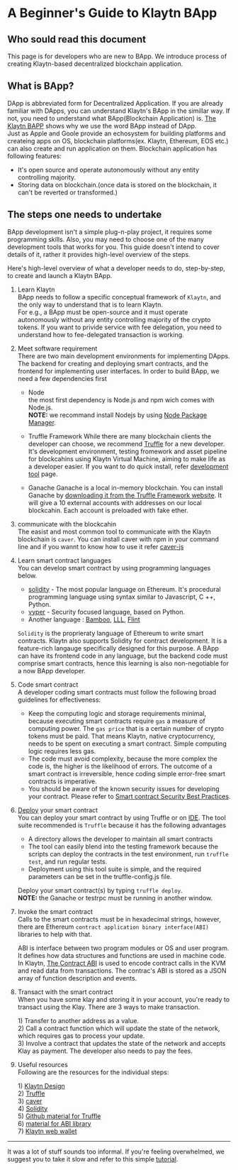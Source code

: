 # A Beginner's Guide to Klaytn BApp

## Who sould read this document
This page is for developers who are new to BApp. We introduce process of creating Klaytn-based decentralized blockchain application.

## What is BApp?
DApp is abbreviated form for Decentralized Application. If you are already familiar with DApps, you can understand Klaytn's BApp in the simillar way. If not, you need to understand what BApp(Blockchain Application) is. [The Klaytn BAPP](../../misc/vision/bapps.md) shows why we use the word BApp instead of DApp.  
Just as Apple and Goole provide an echosystem for building platforms and createing apps on OS, blockchain platforms(ex. Klaytn, Ethereum, EOS etc.) can also create and run application on them. Blockchain application has following features:
* It's open source and operate autonomously without any entity controlling majority.
* Storing data on blockchain.(once data is stored on the blockchain, it can't be reverted or transformed.)

## The steps one needs to undertake
BApp development isn't a simple plug-n-play project, it requires some programming skills. Also, you may need to choose one of the many development tools that works for you. This guide doesn't intend to cover details of it, rather it provides high-level overview of the steps.

Here's high-level overview of what a developer needs to do, step-by-step, to create and launch a Klaytn BApp.

1. Learn Klaytn  
BApp needs to follow a specific conceptual framework of `Klaytn`, and the only way to understand that is to learn Klaytn.  
For e.g., a BApp must be open-source and it must operate autonomously without any entity controlling majority of the crypto tokens. If you want to privide service with fee delegation, you need to understand how to fee-delegated transaction is working.

2. Meet software requirement  
There are two main development environments for implementing DApps. The backend  for creating and deploying smart contracts, and the frontend for implementing user interfaces. In order to build BApp, we need a few dependencies first

    * Node  
    the most first dependency is Node.js and npm wich comes with Node.js.  
    **NOTE:** we recommand install Nodejs by using [Node Package Manager](https://nodejs.org/en/).

    * Truffle Framework
    While there are many blockchain clients the developer can choose, we recommend [Truffle](https://www.trufflesuite.com/truffle) for a new developer. It's development environment, testing fromework and asset pipeline for blockcahins using Klaytn Virtual Machine, aiming to make life as a developer easier.
    If you want to do quick install, refer [development tool](../quick-start/install-development-tools.md) page.

    * Ganache
    Ganache is a local in-memory blockchain. You can install Ganache by [downloading it from the Truffle Framework website](https://www.trufflesuite.com/ganache). It will give a 10 external accounts with addresses on our local blockcahin. Each account is preloaded with fake ether.

3. communicate with the blockcahin  
The easist and most common tool to communicate with the Klaytn blockchain is `caver`. You can install caver with npm in your command line and if you wannt to know how to use it refer [caver-js](../../bapp/sdk/caver-java/porting-from-web3j.md)

4. Learn smart contract languages  
You can develop smart contract by using programming languages below.
    * [solidity](https://solidity.readthedocs.io/en/v0.5.6/) - The most popular language on Ethereum. It's procedural programming language using syntax similar to Javascript, C ++, Python.
    * [vyper](https://vyper.readthedocs.io/en/v0.1.0-beta.12/) - Security focused language, based on Python.  
    * Another language : [Bamboo](https://github.com/pirapira/bamboo), [LLL](https://lll-docs.readthedocs.io/en/latest/lll_introduction.html), [Flint](https://docs.flintlang.org)

     `Solidity` is the proprieraty language of Ethereum to write smart contracts. Klaytn also supports Solidity for contract development. It is a feature-rich langauge specifically designed for this purpose. A BApp can have its frontend code in any language, but the backend code must comprise smart contracts, hence this learning is also non-negotiable for a now BApp developer.

5. Code smart contract  
A developer coding smart contracts must follow the following broad guidelines for effectiveness:

    * Keep the computing logic and storage requirements minimal, because executing smart contracts require `gas` a measure of computing power. The `gas price` that is a certain number of crypto tokens must be paid. That means Klaytn, native cryptocurrency, needs to be spent on executing a smart contract. Simple computing logic requires less gas.
    * The code must avoid complexity, because the more complex the code is, the higher is the likelihood of errors. The outcome of a smart contract is irreversible, hence coding simple error-free smart contracts is imperative.
    * You should be aware of the known security issues for developing your contract. Please refer to [Smart contract Security Best Practices](https://consensys.github.io/smart-contract-best-practices/).

6. [Deploy](../../smart-contract/deploy-guide.md) your smart contract  
    You can deploy your smart contract by using Truffle or on [IDE](https://ide.klaytn.com/). The tool suite recommended is `Truffle` because it has the following advantages
    * A directory allows the developer to maintain all smart contracts
    * The tool can easily blend into the testing framework because the scripts can deploy the contracts in the test environment, run `truffle test`, and run regular tests.
    * Deployment using this tool suite is simple, and the required parameters can be set in the truffle-config.js file.   

    Deploy your smart contract(s) by typing `truffle deploy`.  
    **NOTE:**  the Ganache or testrpc must be running in another window.

7. Invoke the smart contract  
    Calls to the smart contracts must be in hexadecimal strings, however, there are Ethereum `contract application binary interface(ABI)` libraries to help with that.   

    ABI is interface between two program modules or OS and user program. It defines how data structures and functions are used in machine code. In Klaytn, [The Contract ABI]((https://solidity.readthedocs.io/en/v0.5.6/abi-spec.html)) is used to encode contract calls in the KVM and read data from transactions. The contrac's ABI is stored as a JSON array of function description and events.

8. Transact with the smart contract  
    When you have some klay and storing it in your account, you're ready to transact using the Klay. There are 3 ways to make transaction.

    1\) Transfer to another address as a value.  
    2\) Call a contract function which will update the state of the network, which requires gas to process your update.   
    3\) Involve a contract that updates the state of the network and accepts Klay as payment. The developer also needs to pay the fees.

9. Useful resources  
Following are the resources for the individual steps:  

    1\) [Klaytn Design](../../klaytn/design/README.md)  
    2\) [Truffle](https://github.com/trufflesuite/ganache-cli)  
    3\) [caver](../../bapp/sdk/README.md)  
    4\) [Solidity](https://solidity.readthedocs.io/en/v0.5.11/introduction-to-smart-contracts.html)  
    5\) [Github material for Truffle](https://github.com/trufflesuite/truffle)  
    6\) [material for ABI library](https://solidity.readthedocs.io/en/v0.5.11/introduction-to-smart-contracts.html)  
    7\) [Klaytn web wallet](https://wallet.klaytn.com/)

---
It was a lot of stuff sounds too informal. If you're feeling overwhelmed, we suggest you to take it slow and refer to this simple [tutorial](../../bapp/tutorials/bapp-on-baobab-video-lecture/1.-introduction.md).
